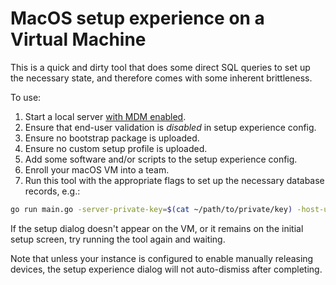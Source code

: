 # MacOS setup experience on a Virtual Machine

This is a quick and dirty tool that does some direct SQL queries to set up the necessary state, and therefore comes with some inherent brittleness. 

To use:

1. Start a local server [with MDM enabled](https://github.com/fleetdm/fleet/blob/main/docs/Contributing/getting-started/testing-and-local-development.md#mdm-setup-and-testing).
2. Ensure that end-user validation is _disabled_ in setup experience config.
3. Ensure no bootstrap package is uploaded.
4. Ensure no custom setup profile is uploaded.
5. Add some software and/or scripts to the setup experience config.
6. Enroll your macOS VM into a team. 
7. Run this tool with the appropriate flags to set up the necessary database records, e.g.:

```bash
go run main.go -server-private-key=$(cat ~/path/to/private/key) -host-uuid="your-enrolled-host-uuid"
```

If the setup dialog doesn't appear on the VM, or it remains on the initial setup screen, try running the tool again and waiting.

Note that unless your instance is configured to enable manually releasing devices, the setup experience dialog will not auto-dismiss after completing.
